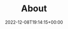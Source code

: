 ---
weight: 505
title: "About"
description: "關於本站"
icon: help
date: 2022-12-08T19:14:15+00:00
lastmod: 2022-12-08T19:14:15+00:00
draft: false
images: []
---